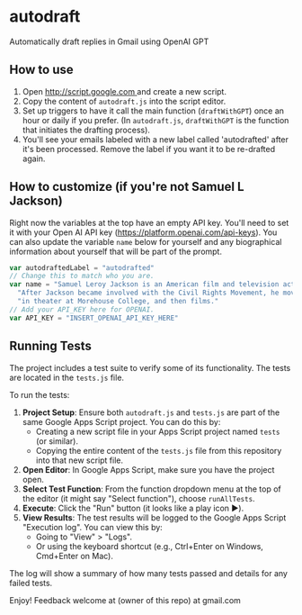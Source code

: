 # autodraft
Automatically draft replies in Gmail using OpenAI GPT

## How to use

1. Open [http://script.google.com ](https://script.google.com/) and create a new script.
2. Copy the content of `autodraft.js` into the script editor.
3. Set up triggers to have it call the main function (`draftWithGPT`) once an hour or daily if you prefer. (In `autodraft.js`, `draftWithGPT` is the function that initiates the drafting process).
4. You'll see your emails labeled with a new label called 'autodrafted' after it's been processed. Remove the label if you want it to be re-drafted again.

## How to customize (if you're not Samuel L Jackson)

Right now the variables at the top have an empty API key. You'll need to set it with your Open AI API key (https://platform.openai.com/api-keys). You can also update the variable `name` below for yourself and any biographical information about yourself that will be part of the prompt.

```javascript
var autodraftedLabel = "autodrafted"
// Change this to match who you are.
var name = "Samuel Leroy Jackson is an American film and television actor and film producer. " +
  "After Jackson became involved with the Civil Rights Movement, he moved on to acting " +
  "in theater at Morehouse College, and then films."
// Add your API_KEY here for OPENAI.
var API_KEY = "INSERT_OPENAI_API_KEY_HERE"
```

## Running Tests

The project includes a test suite to verify some of its functionality. The tests are located in the `tests.js` file.

To run the tests:

1.  **Project Setup**: Ensure both `autodraft.js` and `tests.js` are part of the same Google Apps Script project. You can do this by:
    *   Creating a new script file in your Apps Script project named `tests` (or similar).
    *   Copying the entire content of the `tests.js` file from this repository into that new script file.
2.  **Open Editor**: In Google Apps Script, make sure you have the project open.
3.  **Select Test Function**: From the function dropdown menu at the top of the editor (it might say "Select function"), choose `runAllTests`.
4.  **Execute**: Click the "Run" button (it looks like a play icon ▶️).
5.  **View Results**: The test results will be logged to the Google Apps Script "Execution log". You can view this by:
    *   Going to "View" > "Logs".
    *   Or using the keyboard shortcut (e.g., Ctrl+Enter on Windows, Cmd+Enter on Mac).

The log will show a summary of how many tests passed and details for any failed tests.

Enjoy! Feedback welcome at (owner of this repo) at gmail.com
